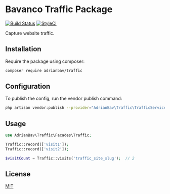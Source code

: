 # Bavanco Traffic Package
[![Build Status](https://travis-ci.com/AdrianBav/traffic.svg?branch=master)](https://travis-ci.com/AdrianBav/traffic)
[![StyleCI](https://github.styleci.io/repos/185431894/shield?branch=master)](https://github.styleci.io/repos/185431894)

Capture website traffic.

## Installation

Require the package using composer:

```bash
composer require adrianbav/traffic
```

## Configuration

To publish the config, run the vendor publish command:

```bash
php artisan vendor:publish --provider="AdrianBav\Traffic\TrafficServiceProvider"
```

## Usage

```php
use AdrianBav\Traffic\Facades\Traffic;

Traffic::record(['visit1']);
Traffic::record(['visit2']);

$visitCount = Traffic::visits('traffic_site_slug');  // 2
```

## License
[MIT](./LICENSE.md)
